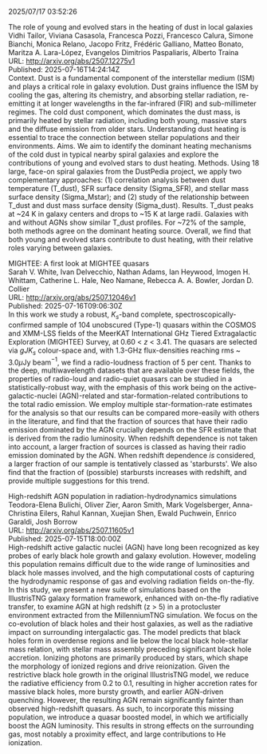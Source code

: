 2025/07/17 03:52:26  

The role of young and evolved stars in the heating of dust in local
  galaxies  
Vidhi Tailor, Viviana Casasola, Francesca Pozzi, Francesco Calura, Simone Bianchi, Monica Relano, Jacopo Fritz, Frédéric Galliano, Matteo Bonato, Maritza A. Lara-López, Evangelos Dimitrios Paspaliaris, Alberto Traina  
URL: http://arxiv.org/abs/2507.12275v1  
Published: 2025-07-16T14:24:14Z  
  Context. Dust is a fundamental component of the interstellar medium (ISM) and plays a critical role in galaxy evolution. Dust grains influence the ISM by cooling the gas, altering its chemistry, and absorbing stellar radiation, re-emitting it at longer wavelengths in the far-infrared (FIR) and sub-millimeter regimes. The cold dust component, which dominates the dust mass, is primarily heated by stellar radiation, including both young, massive stars and the diffuse emission from older stars. Understanding dust heating is essential to trace the connection between stellar populations and their environments.   Aims. We aim to identify the dominant heating mechanisms of the cold dust in typical nearby spiral galaxies and explore the contributions of young and evolved stars to dust heating.   Methods. Using 18 large, face-on spiral galaxies from the DustPedia project, we apply two complementary approaches: (1) correlation analysis between dust temperature (T_dust), SFR surface density (Sigma_SFR), and stellar mass surface density (Sigma_Mstar); and (2) study of the relationship between T_dust and dust mass surface density (Sigma_dust).   Results. T_dust peaks at ~24 K in galaxy centers and drops to ~15 K at large radii. Galaxies with and without AGNs show similar T_dust profiles. For ~72% of the sample, both methods agree on the dominant heating source. Overall, we find that both young and evolved stars contribute to dust heating, with their relative roles varying between galaxies.   

MIGHTEE: A first look at MIGHTEE quasars  
Sarah V. White, Ivan Delvecchio, Nathan Adams, Ian Heywood, Imogen H. Whittam, Catherine L. Hale, Neo Namane, Rebecca A. A. Bowler, Jordan D. Collier  
URL: http://arxiv.org/abs/2507.12046v1  
Published: 2025-07-16T09:06:30Z  
  In this work we study a robust, $K_s$-band complete, spectroscopically-confirmed sample of 104 unobscured (Type-1) quasars within the COSMOS and XMM-LSS fields of the MeerKAT International GHz Tiered Extragalactic Exploration (MIGHTEE) Survey, at 0.60 &lt; $z$ &lt; 3.41. The quasars are selected via $gJK_s$ colour-space and, with 1.3-GHz flux-densities reaching rms ~ 3.0$\mu$Jy beam$^{-1}$, we find a radio-loudness fraction of 5 per cent. Thanks to the deep, multiwavelength datasets that are available over these fields, the properties of radio-loud and radio-quiet quasars can be studied in a statistically-robust way, with the emphasis of this work being on the active-galactic-nuclei (AGN)-related and star-formation-related contributions to the total radio emission. We employ multiple star-formation-rate estimates for the analysis so that our results can be compared more-easily with others in the literature, and find that the fraction of sources that have their radio emission dominated by the AGN crucially depends on the SFR estimate that is derived from the radio luminosity. When redshift dependence is not taken into account, a larger fraction of sources is classed as having their radio emission dominated by the AGN. When redshift dependence $is$ considered, a larger fraction of our sample is tentatively classed as 'starbursts'. We also find that the fraction of (possible) starbursts increases with redshift, and provide multiple suggestions for this trend.   

High-redshift AGN population in radiation-hydrodynamics simulations  
Teodora-Elena Bulichi, Oliver Zier, Aaron Smith, Mark Vogelsberger, Anna-Christina Eilers, Rahul Kannan, Xuejian Shen, Ewald Puchwein, Enrico Garaldi, Josh Borrow  
URL: http://arxiv.org/abs/2507.11605v1  
Published: 2025-07-15T18:00:00Z  
  High-redshift active galactic nuclei (AGN) have long been recognized as key probes of early black hole growth and galaxy evolution. However, modeling this population remains difficult due to the wide range of luminosities and black hole masses involved, and the high computational costs of capturing the hydrodynamic response of gas and evolving radiation fields on-the-fly. In this study, we present a new suite of simulations based on the IllustrisTNG galaxy formation framework, enhanced with on-the-fly radiative transfer, to examine AGN at high redshift (z &gt; 5) in a protocluster environment extracted from the MillenniumTNG simulation. We focus on the co-evolution of black holes and their host galaxies, as well as the radiative impact on surrounding intergalactic gas. The model predicts that black holes form in overdense regions and lie below the local black hole-stellar mass relation, with stellar mass assembly preceding significant black hole accretion. Ionizing photons are primarily produced by stars, which shape the morphology of ionized regions and drive reionization. Given the restrictive black hole growth in the original IllustrisTNG model, we reduce the radiative efficiency from 0.2 to 0.1, resulting in higher accretion rates for massive black holes, more bursty growth, and earlier AGN-driven quenching. However, the resulting AGN remain significantly fainter than observed high-redshift quasars. As such, to incorporate this missing population, we introduce a quasar boosted model, in which we artificially boost the AGN luminosity. This results in strong effects on the surrounding gas, most notably a proximity effect, and large contributions to He ionization.   

